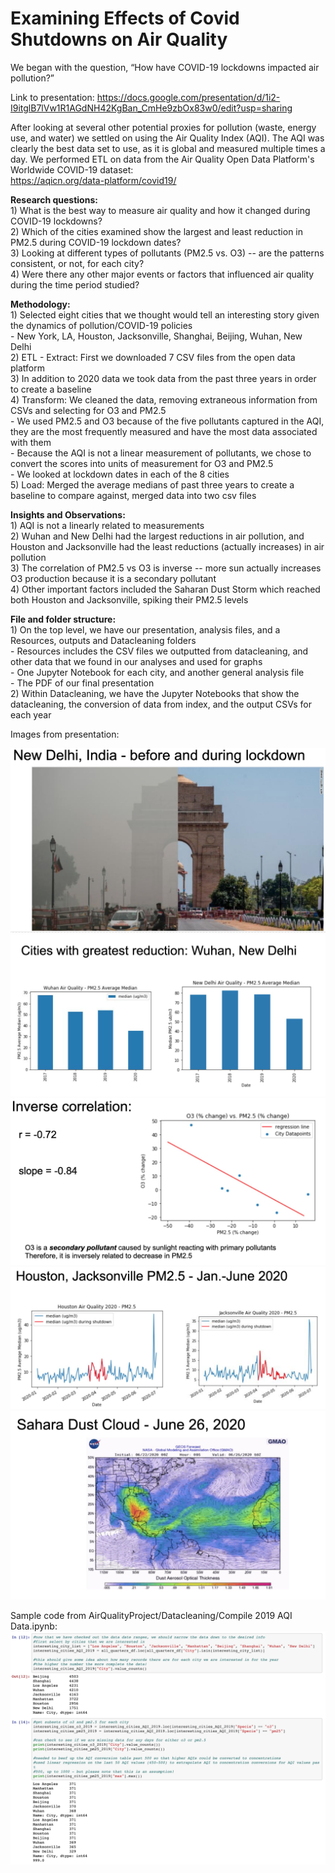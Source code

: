 # Examining Effects of Covid Shutdowns on Air Quality

We began with the question, “How have COVID-19 lockdowns impacted air pollution?”

Link to presentation: https://docs.google.com/presentation/d/1i2-I9itglB7lVw1R1AGdNH42KgBan_CmHe9zbOx83w0/edit?usp=sharing

After looking at several other potential proxies for pollution (waste, energy use, and water) we settled on using the Air Quality Index (AQI). The AQI was clearly the best data set to use, as it is global and measured multiple times a day. We performed ETL on data from the Air Quality Open Data Platform's Worldwide COVID-19 dataset:  
https://aqicn.org/data-platform/covid19/
    
**Research questions:**  
    1)  What is the best way to measure air quality and how it changed during COVID-19 lockdowns?  
    2)  Which of the cities examined show the largest and least reduction in PM2.5 during COVID-19 lockdown dates?  
    3)  Looking at different types of pollutants (PM2.5 vs. O3) -- are the patterns consistent, or not, for each city?  
    4)  Were there any other major events or factors that influenced air quality during the time period studied?  

**Methodology:**  
    1)	Selected eight cities that we thought would tell an interesting story given the dynamics of pollution/COVID-19 policies  
        - New York, LA, Houston, Jacksonville, Shanghai, Beijing, Wuhan, New Delhi  
    2)	ETL - Extract: First we downloaded 7 CSV files from the open data platform  
    3)	In addition to 2020 data we took data from the past three years in order to create a baseline  
    4)	Transform: We cleaned the data, removing extraneous information from CSVs and selecting for O3 and PM2.5  
        - We used PM2.5 and O3 because of the five pollutants captured in the AQI, they are the most frequently measured and have the most data associated with them  
        - Because the AQI is not a linear measurement of pollutants, we chose to convert the scores into units of measurement for O3 and PM2.5  
        - We looked at lockdown dates in each of the 8 cities  
    5)	Load: Merged the average medians of past three years to create a baseline to compare against, merged data into two csv files  


**Insights and Observations:**   
    1)	AQI is not a linearly related to measurements  
    2)	Wuhan and New Delhi had the largest reductions in air pollution, and Houston and Jacksonville had the least reductions (actually increases) in air pollution   
    3)	The correlation of PM2.5 vs O3 is inverse -- more sun actually increases O3 production because it is a secondary pollutant  
    4)	Other important factors included the Saharan Dust Storm which reached both Houston and Jacksonville, spiking their PM2.5 levels  

**File and folder structure:**  
    1) On the top level, we have our presentation, analysis files, and a Resources, outputs and Datacleaning folders  
        - Resources includes the CSV files we outputted from datacleaning, and other data that we found in our analyses and used for graphs    
        - One Jupyter Notebook for each city, and another general analysis file  
        - The PDF of our final presentation  
    2) Within Datacleaning, we have the Jupyter Notebooks that show the datacleaning, the conversion of data from index, and the output CSVs for each year
    
Images from presentation:    

![Image](https://github.com/markwsutton/AirQualityProject/blob/master/images/1-AQI.png)
![Image](https://github.com/markwsutton/AirQualityProject/blob/master/images/2b-AQI.png)
![Image](https://github.com/markwsutton/AirQualityProject/blob/master/images/2c-AQI.png)
![Image](https://github.com/markwsutton/AirQualityProject/blob/master/images/3-AQI.png)
![Image](https://github.com/markwsutton/AirQualityProject/blob/master/images/4-AQI.png)

Sample code from AirQualityProject/Datacleaning/Compile 2019 AQI Data.ipynb:
![Image](https://github.com/markwsutton/AirQualityProject/blob/master/images/ETL2.png)

